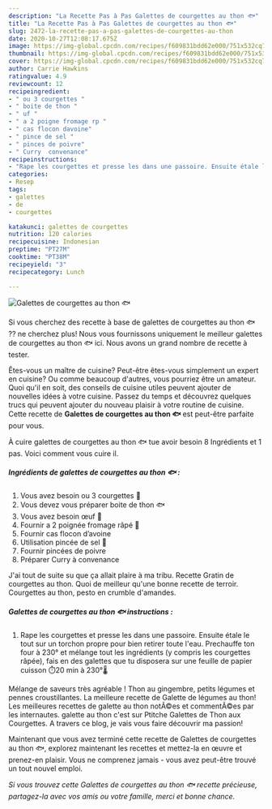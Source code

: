 ```yaml
---
description: "La Recette Pas à Pas Galettes de courgettes au thon 🐟"
title: "La Recette Pas à Pas Galettes de courgettes au thon 🐟"
slug: 2472-la-recette-pas-a-pas-galettes-de-courgettes-au-thon
date: 2020-10-27T12:08:17.675Z
image: https://img-global.cpcdn.com/recipes/f609831bdd62e000/751x532cq70/galettes-de-courgettes-au-thon-🐟-photo-principale-de-la-recette.jpg
thumbnail: https://img-global.cpcdn.com/recipes/f609831bdd62e000/751x532cq70/galettes-de-courgettes-au-thon-🐟-photo-principale-de-la-recette.jpg
cover: https://img-global.cpcdn.com/recipes/f609831bdd62e000/751x532cq70/galettes-de-courgettes-au-thon-🐟-photo-principale-de-la-recette.jpg
author: Carrie Hawkins
ratingvalue: 4.9
reviewcount: 12
recipeingredient:
- " ou 3 courgettes "
- " boite de thon "
- " uf "
- " a 2 poigne fromage rp "
- " cas flocon davoine"
- " pince de sel "
- " pinces de poivre"
- " Curry  convenance"
recipeinstructions:
- "Rape les courgettes et presse les dans une passoire. Ensuite étale le tout sur un torchon propre pour bien retirer toute l&#39;eau. Prechauffe ton four à 230° et mélange tout les ingrédients (y compris les courgettes râpée), fais en des galettes que tu disposera sur une feuille de papier cuisson ⏱️20 min à 230°🌡️"
categories:
- Resep
tags:
- galettes
- de
- courgettes

katakunci: galettes de courgettes 
nutrition: 120 calories
recipecuisine: Indonesian
preptime: "PT27M"
cooktime: "PT38M"
recipeyield: "3"
recipecategory: Lunch

---
```



![Galettes de courgettes au thon 🐟](https://img-global.cpcdn.com/recipes/f609831bdd62e000/751x532cq70/galettes-de-courgettes-au-thon-🐟-photo-principale-de-la-recette.jpg)

Si vous cherchez des recette à base de galettes de courgettes au thon 🐟 ?? ne cherchez plus! Nous vous fournissons uniquement le meilleur galettes de courgettes au thon 🐟 ici. Nous avons un grand nombre de recette à tester.

Êtes-vous un maître de cuisine? Peut-être êtes-vous simplement un expert en cuisine? Ou comme beaucoup d'autres, vous pourriez être un amateur. Quoi qu'il en soit, des conseils de cuisine utiles peuvent ajouter de nouvelles idées à votre cuisine. Passez du temps et découvrez quelques trucs qui peuvent ajouter du nouveau plaisir à votre routine de cuisine. Cette recette de <strong> Galettes de courgettes au thon 🐟 </strong> est peut-être parfaite pour vous.

<!--inarticleads1-->

À cuire galettes de courgettes au thon 🐟 tue avoir besoin 8 Ingrédients et 1 pas. Voici comment vous cuire il.

##### Ingrédients de galettes de courgettes au thon 🐟 :

1. Vous avez besoin  ou 3 courgettes 🥒
1. Vous devez vous préparer  boite de thon 🐟
1. Vous avez besoin  œuf 🥚
1. Fournir  a 2 poignée fromage râpé 🧀
1. Fournir  cas flocon d’avoine
1. Utilisation  pincée de sel 🧂
1. Fournir  pincées de poivre
1. Préparer  Curry à convenance


J&#39;ai tout de suite su que ça allait plaire à ma tribu. Recette Gratin de courgettes au thon. Quoi de meilleur qu&#39;une bonne recette de terroir. Courgettes au thon, pesto en crumble d&#39;amandes. 

<!--inarticleads2-->

##### Galettes de courgettes au thon 🐟 instructions :

1. Rape les courgettes et presse les dans une passoire. Ensuite étale le tout sur un torchon propre pour bien retirer toute l&#39;eau. Prechauffe ton four à 230° et mélange tout les ingrédients (y compris les courgettes râpée), fais en des galettes que tu disposera sur une feuille de papier cuisson ⏱️20 min à 230°🌡️


Mélange de saveurs très agréable ! Thon au gingembre, petits légumes et pennes croustillantes. La meilleure recette de Galette de légumes au thon! Les meilleures recettes de galette au thon notÃ©es et commentÃ©es par les internautes. galette au thon c&#39;est sur Ptitche Galettes de Thon aux Courgettes. A travers ce blog, je vais vous faire découvrir ma passion! 

<!--inarticleads1-->

<p>
Maintenant que vous avez terminé cette recette de Galettes de courgettes au thon 🐟, explorez maintenant les recettes et mettez-la en œuvre et prenez-en plaisir. Vous ne comprenez jamais - vous avez peut-être trouvé un tout nouvel emploi.
</p>

<p>
<i>Si vous trouvez cette Galettes de courgettes au thon 🐟 recette précieuse, partagez-la avec vos amis ou votre famille, merci et bonne chance.</i>
</p>
